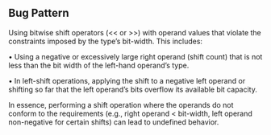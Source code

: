 ## Bug Pattern

Using bitwise shift operators (<< or >>) with operand values that violate the constraints imposed by the type’s bit-width. This includes:

• Using a negative or excessively large right operand (shift count) that is not less than the bit width of the left-hand operand’s type.

• In left-shift operations, applying the shift to a negative left operand or shifting so far that the left operand’s bits overflow its available bit capacity.

In essence, performing a shift operation where the operands do not conform to the requirements (e.g., right operand < bit-width, left operand non-negative for certain shifts) can lead to undefined behavior.